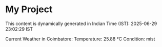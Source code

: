 # My Project

This content is dynamically generated in Indian Time (IST): 2025-06-29 23:02:29 IST


Current Weather in Coimbatore:
Temperature: 25.88 °C
Condition: mist
